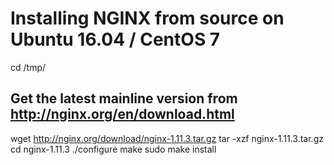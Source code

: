 # Installing NGINX from source on Ubuntu 16.04 / CentOS 7

cd /tmp/

## Get the latest mainline version from http://nginx.org/en/download.html
wget http://nginx.org/download/nginx-1.11.3.tar.gz
tar -xzf nginx-1.11.3.tar.gz
cd nginx-1.11.3
./configure
make
sudo make install
